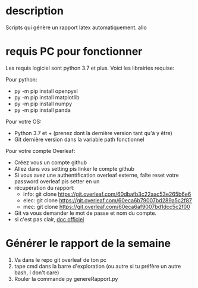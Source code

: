 # description
Scripts qui génère un rapport latex automatiquement. allo


# requis PC pour fonctionner
Les requis logiciel sont python 3.7 et plus. Voici les librairies requise:

Pour python:
 - py -m pip install openpyxl
 - py -m pip install matplotlib
 - py -m pip install numpy
 - py -m pip install panda

Pour votre OS:
 - Python 3.7 et + (prenez dont la dernière version tant qu'à y être)
 - Git dernière version dans la variable path fonctionnel

Pour votre compte Overleaf:
 - Créez vous un compte github
 - Allez dans vos setting pis linker le compte github
 - Si vous avez une authentification overleaf externe, faîte reset votre password overleaf pis setter en un
 - récupération du rapport:
    - info: git clone https://git.overleaf.com/60dbafb3c22aac53e265b6e6
    - elec: git clone https://git.overleaf.com/60eca6b79007bd289a5c2f87
    - mec: git clone https://git.overleaf.com/60eca6af9007bd1dcc5c2f00
 - Git va vous demander le mot de passe et nom du compte.
 - si c'est pas clair, [doc officiel](https://www.overleaf.com/learn/how-to/How_do_I_connect_an_Overleaf_project_with_a_repo_on_GitHub,_GitLab_or_BitBucket%3F)



# Générer le rapport de la semaine
1. Va dans le repo git overleaf de ton pc
2. tape cmd dans la barre d'exploration (ou autre si tu préfère un autre bash, I don't care)
3. Rouler la commande py genereRapport.py
